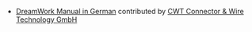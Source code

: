- [DreamWork Manual in German](http://erpnext.com/docs/user/manual/de/) contributed by [CWT Connector & Wire Technology GmbH](http://www.cwt-assembly.com/)
